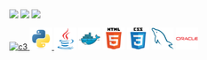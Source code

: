 <div>
   <h1></h1>
</div>
<div align="left">
   <img height="200em" src="http://github-profile-summary-cards.vercel.app/api/cards/profile-details?username=FlavioRLF&theme=algolia"/>
   <img height "130em" src="http://github-profile-summary-cards.vercel.app/api/cards/stats?username=FlavioRLF&theme=algolia"/>
   <img height="140em" src="https://github-readme-stats-sigma-five.vercel.app/api/top-langs/?username=FlavioRLF&layout=compact&langs_count=7&theme=algolia&hide_border=true"/>
 </a>
</div>

<!-- [![Ashutosh's github activity graph](https://github-readme-activity-graph.cyclic.app/graph?username=FlavioRLF&theme=react-dark)](https://github.com/ashutosh00710/github-readme-activity-graph) -->
<p align="left"> <a href="https://www.gnu.org/software/bash/" target="_blank">  <a href="https://www.w3schools.com/css/" target="_blank"> 
<img src="https://cdn.jsdelivr.net/gh/devicons/devicon/icons/c/c-original.svg" alt="c3" width="40" heigth="40"/>
<img src="https://raw.githubusercontent.com/devicons/devicon/master/icons/python/python-original.svg" alt="python" width="40" height="40"/> </a>
<img src="https://raw.githubusercontent.com/devicons/devicon/master/icons/java/java-original.svg" alt="java" width="40" height="40"/> </a>
<img src="https://raw.githubusercontent.com/devicons/devicon/master/icons/docker/docker-original.svg" alt="docker" width="40" height="40"/> </a>
<!--
<img src="https://raw.githubusercontent.com/devicons/devicon/master/icons/javascript/javascript-original.svg" alt="javascript" width="40" height="40"/> </a>

<a href="https://www.w3.org/html/" target="_blank">
 -->
<img src="https://raw.githubusercontent.com/devicons/devicon/master/icons/html5/html5-original-wordmark.svg" alt="html5" width="40" height="40"/> </a>
<img src="https://raw.githubusercontent.com/devicons/devicon/master/icons/css3/css3-original-wordmark.svg" alt="css3" width="40" height="40"/> </a> 
<img src="https://raw.githubusercontent.com/devicons/devicon/master/icons/mysql/mysql-original.svg" alt="mysql" width="40" height="40"/> </a>
<img src="https://raw.githubusercontent.com/devicons/devicon/master/icons/oracle/oracle-original.svg" alt="oracle" width="40" height="40"/> </a>
